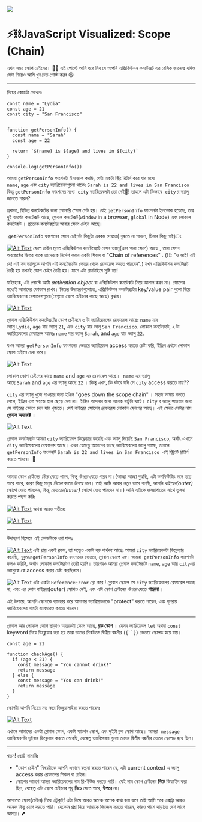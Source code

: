 ![](https://res.cloudinary.com/practicaldev/image/fetch/s--78xAYQdy--/c_imagga_scale,f_auto,fl_progressive,h_420,q_66,w_1000/https://thepracticaldev.s3.amazonaws.com/i/i4jymvdb2vqc4m2wg5jm.gif)

#  ⚡️⛓JavaScript Visualized: Scope (Chain)

এখন সময় স্কোপ চেইনের। 🕺🏼 এই পোস্টে আমি ধরে নিব যে আপনি এক্সিকিউশন কনটেক্সট এর বেসিক জানেনঃ যদিও সেটা নিয়েও আমি খুব দ্রুত পোস্ট করব 😃

---


নিচের কোডটা দেখেনঃ

```
const name = "Lydia"
const age = 21
const city = "San Francisco"


function getPersonInfo() {
  const name = "Sarah"
  const age = 22

  return `${name} is ${age} and lives in ${city}`
}

console.log(getPersonInfo())
```


আমরা `getPersonInfo` ফাংশনটা ইনভোক করছি, যেটা একটা স্ট্রিং রিটার্ন করে যার মধ্যে `name`, `age` এবং `city` ভ্যারিয়েবলগুলো থাকেঃ `Sarah is 22 and lives in San Francisco` 
কিন্তু `getPersonInfo` ফাংশনের মধ্যে  `city` ভ্যারিয়েবলটা তো নেই🤨! তাহলে এটা কিভাবে  `city` র ভ্যালু জানতে পারল? 


প্রথমত, বিভিন্ন কনটেক্সটের জন্য মেমোরি স্পেস সেট হয়। যেই `getPersonInfo` ফাংশনটা ইনভোক হয়েছে, তার দুই ধরণের কনটেক্সট আছে, গ্লোবাল কনটেক্সট(`window` in a browser, `global` in Node) এবং লোকাল কনটেক্সট । প্রত্যেক কনটেক্সটের আবার স্কোপ চেইন আছে। 


 `getPersonInfo` ফাংশনের স্কোপ চেইনটা কিছুটা এরকম দেখতে( বুঝতে না পারলে, চিন্তার কিছু নাই)ঃ

[![Alt Text](https://res.cloudinary.com/practicaldev/image/fetch/s--Ya80sAQN--/c_limit%2Cf_auto%2Cfl_progressive%2Cq_auto%2Cw_800/https://thepracticaldev.s3.amazonaws.com/i/89b9buizhevs0jf6djyn.png)](https://res.cloudinary.com/practicaldev/image/fetch/s--Ya80sAQN--/c_limit%2Cf_auto%2Cfl_progressive%2Cq_auto%2Cw_800/https://thepracticaldev.s3.amazonaws.com/i/89b9buizhevs0jf6djyn.png)
স্কোপ চেইন মূলত এক্সিকিউশন কনটেক্সেটে যেসব ভ্যালু(এবং অন্য স্কোপ) আছে , তারা যেসব অবজেক্টের ভিতর থাকে তাদেরকে নির্দেশ করার একটা শিকল বা "Chain of references" . (⛓: "ও ভাই! এই যে! এই সব ভ্যালুকে আপনি এই কনটেক্সটের ভেতর থেকে রেফারেন্স করতে পারবেন".) যখন এক্সিকিউশন কনটেক্সট তৈরী হয় তখনই স্কোপ চেইন তৈরী হয়। মানে এটা রানটাইমে সৃষ্টি হয়!  

যাইহোক, এই পোস্টে আমি *activation object* বা এক্সিকিউশন কনটেক্সট নিয়ে আলাপ করব না। স্কোপের মধ্যেই আমাদের ফোকাস রাখব। নিচের উদাহরণগুলোতে, এক্সিকিউশন কনটেক্সটের  key/value pair গুলো দিয়ে ভ্যারিয়েবলের রেফারেন্সগুলো(যেগুলো স্কোপ চেইনের কাছে আছে) বুঝায়। 

[![Alt Text](https://res.cloudinary.com/practicaldev/image/fetch/s--U_63-TRk--/c_limit%2Cf_auto%2Cfl_progressive%2Cq_auto%2Cw_800/https://thepracticaldev.s3.amazonaws.com/i/iala2et7bg9bgdj4c2lg.png)](https://res.cloudinary.com/practicaldev/image/fetch/s--U_63-TRk--/c_limit%2Cf_auto%2Cfl_progressive%2Cq_auto%2Cw_800/https://thepracticaldev.s3.amazonaws.com/i/iala2et7bg9bgdj4c2lg.png)

গ্লোবাল এক্সিকিউশন কনটেক্সটের স্কোপ চেইননে ৩ টা ভ্যারিয়েবলের রেফারেন্স আছেঃ  `name` যার ভ্যালু `Lydia`, `age` যার ভ্যালু `21`, এবং `city` যার ভ্যলু `San Francisco`. লোকাল কনটেক্সটে, ২ টা ভ্যারিয়েবলের রেফারেন্স আছেঃ `name` যার ভ্যালু `Sarah`, and `age` যার ভ্যালু `22`.

যখন আমরা `getPersonInfo` ফাংশনের ভেতরে ভ্যারিয়েবল access করতে চেষ্টা করি, ইঞ্জিন প্রথমে লোকাল স্কোপ চেইনে চেক করে। 

![Alt Text](https://res.cloudinary.com/practicaldev/image/fetch/s--9A6d4z3e--/c_limit%2Cf_auto%2Cfl_progressive%2Cq_66%2Cw_800/https://thepracticaldev.s3.amazonaws.com/i/xn17f0t54acz8tiq7122.gif)

লোকাল স্কোপ চেইনের কাছে `name` and `age` এর রেফারেন্স আছে।  `name` এর ভ্যালু আছে `Sarah` and `age` এর ভ্যালু আছে `22` । কিন্তু এখন, কি ঘটবে যদি সে `city` access করতে চায়?? 

`city` এর ভ্যালু খুজে পাওয়ার জন্য ইঞ্জিন  "goes down the scope chain" । সহজ ভাষায় বলতে গেলে, ইঞ্জিন এত সহজে হাল ছেড়ে দেয় না। ইঞ্জিন আপনার জন্য অনেক খাটুনি খাটে। `city` র ভ্যালু পাওয়ার জন্য সে বাইরের স্কোপে চলে যায় খুজতে। যেই বাইরের স্কোপের রেফারেন্স লোকাল স্কোপের আছে। এই ক্ষেত্রে সেটার নাম **গ্লোবাল অবজেক্ট** ।


![Alt Text](https://res.cloudinary.com/practicaldev/image/fetch/s--mjJbIqM6--/c_limit%2Cf_auto%2Cfl_progressive%2Cq_66%2Cw_800/https://thepracticaldev.s3.amazonaws.com/i/z9iclg23rmbpts7meoq6.gif)

গ্লোবাল কনটেক্সটে আমরা `city` ভ্যারিয়েবল ডিক্লেয়ার করেছি এবং ভ্যালু দিয়েছি `San Francisco`, অর্থাৎ এখানে `city` ভ্যারিয়েবলের রেফারেন্স আছে। এখন যেহেতু আমাদের কাছে ভ্যারিয়েবলের ভ্যালু আছে, তাহলে  `getPersonInfo` ফংশনটি `Sarah is 22 and lives in San Francisco`  এই স্ট্রিংটি রিটার্ণ করতে পারবে। 🎉

---

আমরা স্কোপ চেইনের *নিচে* যেতে পারব, কিন্তু *উপরে* যেতে পারব না।(আচ্ছা আচ্ছা বুঝছি, এটা কনফিউজিং মনে হতে পারে পারে, কারণ কিছু মানুষ *নিচের*  বদলে *উপরে* বলে। তাই আমি আবার নতুন ভাবে বলছি, আপনি *বাইরের(outer)* স্কোপে যেতে পারবেন, কিন্তু *ভেতরের(inner)* স্কোপে যেতে পারবেন না।) আমি এটাকে জলপ্রপাতের সাথে তুলনা করতে পছন্দ করিঃ 

[![Alt Text](https://res.cloudinary.com/practicaldev/image/fetch/s--5xdIAMGr--/c_limit%2Cf_auto%2Cfl_progressive%2Cq_auto%2Cw_800/https://thepracticaldev.s3.amazonaws.com/i/doq46yc6nuiam51evy44.png)](https://res.cloudinary.com/practicaldev/image/fetch/s--5xdIAMGr--/c_limit%2Cf_auto%2Cfl_progressive%2Cq_auto%2Cw_800/https://thepracticaldev.s3.amazonaws.com/i/doq46yc6nuiam51evy44.png)
অথবা আরও গভীরেঃ

[![Alt Text](https://res.cloudinary.com/practicaldev/image/fetch/s--vbJ2Eh2w--/c_limit%2Cf_auto%2Cfl_progressive%2Cq_auto%2Cw_800/https://thepracticaldev.s3.amazonaws.com/i/rece2zj4pb4w1fn56q5k.png)](https://res.cloudinary.com/practicaldev/image/fetch/s--vbJ2Eh2w--/c_limit%2Cf_auto%2Cfl_progressive%2Cq_auto%2Cw_800/https://thepracticaldev.s3.amazonaws.com/i/rece2zj4pb4w1fn56q5k.png)

---

উদাহরণ হিসেবে এই কোডটাকে ধরা যাকঃ

[![Alt Text](https://res.cloudinary.com/practicaldev/image/fetch/s--xb-kf0ML--/c_limit%2Cf_auto%2Cfl_progressive%2Cq_auto%2Cw_800/https://thepracticaldev.s3.amazonaws.com/i/0z6342b72f3n6v6ufafk.png)](https://res.cloudinary.com/practicaldev/image/fetch/s--xb-kf0ML--/c_limit%2Cf_auto%2Cfl_progressive%2Cq_auto%2Cw_800/https://thepracticaldev.s3.amazonaws.com/i/0z6342b72f3n6v6ufafk.png)
এটা প্রায় একই রকম, তা সত্ত্বেও একটা বড় পার্থক্য আছেঃ আমরা `city` ভ্যারিয়েবলটা ডিক্লেয়ার করেছি, *শুধুমাত্র*  `getPersonInfo` ফাংশনের ভেতরে, গ্লোবাল স্কোপে *নয়*। আমরা  `getPersonInfo` ফাংশনটা কলও করিনি, অর্থাৎ লোকাল কনটেক্সটও তৈরী হয়নি। তারপরও আমরা গ্লোবাল কনটেক্সটে `name`, `age` আর `city`এর ভ্যালুকে কে access করার চেষ্টা করছিলাম।  


![Alt Text](https://res.cloudinary.com/practicaldev/image/fetch/s--PQt7f7YR--/c_limit%2Cf_auto%2Cfl_progressive%2Cq_66%2Cw_800/https://thepracticaldev.s3.amazonaws.com/i/f3wvlo4c3gqf3mve1g0n.gif)
এটা একটা `ReferenceError` থ্রো করে ! গ্লোবাল স্কোপে  সে `city` ভ্যারিয়েবলের রেফারেন্স পাচ্ছে না, এবং এর কোন বাইরের(outer) স্কোপও নেই, এবং এটা স্কোপ চেইনের *উপরে* যেতে **পারেনা** । 


এই উপায়ে, আপনি স্কোপকে ব্যাবহার করে আপনার ভ্যারিয়েবলকে "protect" করতে পারেন, এবং পুনরায় ভ্যারিয়েবলের নামটা ব্যাবহারও করতে পারেন।

---

গ্লোবাল আর লোকাল স্কোপ ছাড়াও আরেকটা স্কোপ আছে, **ব্লক স্কোপ** ।  যেসব ভ্যারিয়েবল `let` অথবা `const` keyword দিয়ে ডিক্লেয়ার করা হয় তারা তাদের নিকটতম দ্বিত্বীয় বন্ধনীর (`{``}`) ভেতরে স্কোপড হয়ে যায়। 

```
const age = 21

function checkAge() {
  if (age < 21) {
    const message = "You cannot drink!"
    return message
  } else {
    const message = "You can drink!"
    return message
  }
} 
```


স্কোপটা আপনি নিচের মত করে ভিজুয়ালাইজ করতে পারেনঃ

[![Alt Text](https://res.cloudinary.com/practicaldev/image/fetch/s--glZ2RaGi--/c_limit%2Cf_auto%2Cfl_progressive%2Cq_auto%2Cw_800/https://thepracticaldev.s3.amazonaws.com/i/75n1vpm7z4d8924cnvje.png)](https://res.cloudinary.com/practicaldev/image/fetch/s--glZ2RaGi--/c_limit%2Cf_auto%2Cfl_progressive%2Cq_auto%2Cw_800/https://thepracticaldev.s3.amazonaws.com/i/75n1vpm7z4d8924cnvje.png)

এখানে আমাদের একটা গ্লোবাল স্কোপ, একটা ফাংশন স্কোপ, এবং দুইটা ব্লক স্কোপ আছে। আমরা  `message` ভ্যারিয়েবলটা দুইবার ডিক্লেয়ার করতে পেরেছি, যেহেতু ভ্যারিয়েবল গুলো তাদের দ্বিতীয় বন্ধনীর ভেতর স্কোপড হয়ে ছিল। 

---

খতম! ছোট্ট সামারিঃ

- "স্কোপ চেইন" বিষয়টাকে আপনি এভাবে কল্পনা করতে পারেন যে, এটা current context এ ভ্যালু access করার রেফান্সের শিকল বা চেইন। 
- স্কোপের কারণে আমরা ভ্যারিয়েবলের নাম রি-ইউজ করতে পারি। যেই নাম স্কোপ চেইনের **নিচে** ডিফাইন করা ছিল, যেহেতু এটা স্কোপ চেইনের শুধু **নিচে** যেতে পারে, **উপরে**  না। 

আপাতত স্কোপ(চেইন) নিয়ে এটুকুই! এটা নিয়ে আরও অনেক অনেক কথা বলা যাবে তাই আমি পরে এক্সট্রা আরও অনেক কিছু যোগ করতে পারি। যেকোন প্রশ্ন নিয়ে আমাকে জিজ্ঞেস করতে পারেন, কারও পাশে দাড়াতে বেশ লাগে আমার। 💕